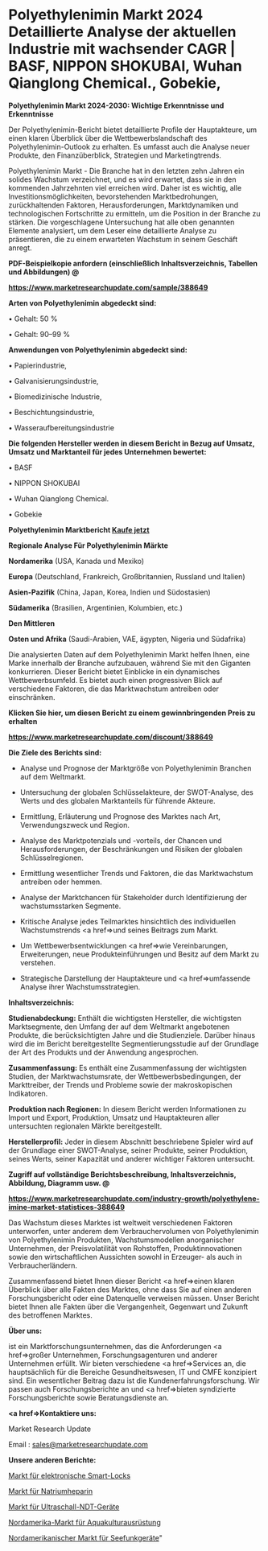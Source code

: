 # Polyethylenimin Markt 2024 Detaillierte Analyse der aktuellen Industrie mit wachsender CAGR | BASF, NIPPON SHOKUBAI, Wuhan Qianglong Chemical., Gobekie, 

<strong>Polyethylenimin Markt 2024-2030: Wichtige Erkenntnisse und Erkenntnisse</strong>

Der Polyethylenimin-Bericht bietet detaillierte Profile der Hauptakteure, um einen klaren Überblick über die Wettbewerbslandschaft des Polyethylenimin-Outlook zu erhalten. Es umfasst auch die Analyse neuer Produkte, den Finanzüberblick, Strategien und Marketingtrends.

Polyethylenimin Markt - Die Branche hat in den letzten zehn Jahren ein solides Wachstum verzeichnet, und es wird erwartet, dass sie in den kommenden Jahrzehnten viel erreichen wird. Daher ist es wichtig, alle Investitionsmöglichkeiten, bevorstehenden Marktbedrohungen, zurückhaltenden Faktoren, Herausforderungen, Marktdynamiken und technologischen Fortschritte zu ermitteln, um die Position in der Branche zu stärken. Die vorgeschlagene Untersuchung hat alle oben genannten Elemente analysiert, um dem Leser eine detaillierte Analyse zu präsentieren, die zu einem erwarteten Wachstum in seinem Geschäft anregt.



<strong><b>PDF-Beispielkopie anfordern (einschließlich Inhaltsverzeichnis, Tabellen und Abbildungen) @ </b></strong>

<strong><a href=https://www.marketresearchupdate.com/sample/388649>

<strong>https://www.marketresearchupdate.com/sample/388649</u></a></strong></strong>



<strong>Arten von Polyethylenimin abgedeckt sind:</strong>

• Gehalt: 50 %

• Gehalt: 90–99 %



<strong>Anwendungen von Polyethylenimin abgedeckt sind:</strong>

• Papierindustrie,

• Galvanisierungsindustrie,

• Biomedizinische Industrie,

• Beschichtungsindustrie,

• Wasseraufbereitungsindustrie



<strong>Die folgenden Hersteller werden in diesem Bericht in Bezug auf Umsatz, Umsatz und Marktanteil für jedes Unternehmen bewertet:</strong>

• BASF

• NIPPON SHOKUBAI

• Wuhan Qianglong Chemical.

• Gobekie



<strong>Polyethylenimin Marktbericht <a href=https://www.marketresearchupdate.com/buynow/388649>Kaufe jetzt</a></strong>



<strong>Regionale Analyse Für Polyethylenimin Märkte</strong>



<strong>Nordamerika</strong> (USA, Kanada und Mexiko)



<strong>Europa</strong> (Deutschland, Frankreich, Großbritannien, Russland und Italien)



<strong>Asien-Pazifik</strong> (China, Japan, Korea, Indien und Südostasien)



<strong>Südamerika</strong> (Brasilien, Argentinien, Kolumbien, etc.)



<strong>Den Mittleren</strong> 

<strong>Osten und Afrika</strong> (Saudi-Arabien, VAE, ägypten, Nigeria und Südafrika)

Die analysierten Daten auf dem Polyethylenimin Markt helfen Ihnen, eine Marke innerhalb der Branche aufzubauen, während Sie mit den Giganten konkurrieren. Dieser Bericht bietet Einblicke in ein dynamisches Wettbewerbsumfeld. Es bietet auch einen progressiven Blick auf verschiedene Faktoren, die das Marktwachstum antreiben oder einschränken.



<strong>Klicken Sie hier, um diesen Bericht zu einem gewinnbringenden Preis zu erhalten
</strong>

<strong><a href=https://www.marketresearchupdate.com/discount/388649>https://www.marketresearchupdate.com/discount/388649</b></u></strong></a>



<strong>Die Ziele des Berichts sind:</strong>

- Analyse und Prognose der Marktgröße von Polyethylenimin Branchen auf dem Weltmarkt.

- Untersuchung der globalen Schlüsselakteure, der SWOT-Analyse, des Werts und des globalen Marktanteils für führende Akteure.

- Ermittlung, Erläuterung und Prognose des Marktes nach Art, Verwendungszweck und Region.

- Analyse des Marktpotenzials und -vorteils, der Chancen und Herausforderungen, der Beschränkungen und Risiken der globalen Schlüsselregionen.

- Ermittlung wesentlicher Trends und Faktoren, die das Marktwachstum antreiben oder hemmen.

- Analyse der Marktchancen für Stakeholder durch Identifizierung der wachstumsstarken Segmente.

- Kritische Analyse jedes Teilmarktes hinsichtlich des individuellen Wachstumstrends <a href=>und</a> seines Beitrags zum Markt.

- Um Wettbewerbsentwicklungen <a href=>wie</a> Vereinbarungen, Erweiterungen, neue Produkteinführungen und Besitz auf dem Markt zu verstehen.

- Strategische Darstellung der Hauptakteure und <a href=>umfas</a>sende Analyse ihrer Wachstumsstrategien.



<strong>Inhaltsverzeichnis:</strong>



<strong>Studienabdeckung:</strong> Enthält die wichtigsten Hersteller, die wichtigsten Marktsegmente, den Umfang der auf dem Weltmarkt angebotenen Produkte, die berücksichtigten Jahre und die Studienziele. Darüber hinaus wird die im Bericht bereitgestellte Segmentierungsstudie auf der Grundlage der Art des Produkts und der Anwendung angesprochen.



<strong>Zusammenfassung:</strong> Es enthält eine Zusammenfassung der wichtigsten Studien, der Marktwachstumsrate, der Wettbewerbsbedingungen, der Markttreiber, der Trends und Probleme sowie der makroskopischen Indikatoren.



<strong>Produktion nach Regionen:</strong> In diesem Bericht werden Informationen zu Import und Export, Produktion, Umsatz und Hauptakteuren aller untersuchten regionalen Märkte bereitgestellt.



<strong>Herstellerprofil:</strong> Jeder in diesem Abschnitt beschriebene Spieler wird auf der Grundlage einer SWOT-Analyse, seiner Produkte, seiner Produktion, seines Werts, seiner Kapazität und anderer wichtiger Faktoren untersucht.



<strong><b>Zugriff auf vollständige Berichtsbeschreibung, Inhaltsverzeichnis, Abbildung, Diagramm usw. @ </b></strong>

<strong><a href=https://www.marketresearchupdate.com/industry-growth/polyethylene-imine-market-statistices-388649>https://www.marketresearchupdate.com/industry-growth/polyethylene-imine-market-statistices-388649</a></strong>

Das Wachstum dieses Marktes ist weltweit verschiedenen Faktoren unterworfen, unter anderem dem Verbrauchervolumen von Polyethylenimin von Polyethylenimin Produkten, Wachstumsmodellen anorganischer Unternehmen, der Preisvolatilität von Rohstoffen, Produktinnovationen sowie den wirtschaftlichen Aussichten sowohl in Erzeuger- als auch in Verbraucherländern.

Zusammenfassend bietet Ihnen dieser Bericht <a href=>einen</a> klaren Überblick über alle Fakten des Marktes, ohne dass Sie auf einen anderen Forschungsbericht oder eine Datenquelle verweisen müssen. Unser Bericht bietet Ihnen alle Fakten über die Vergangenheit, Gegenwart und Zukunft des betroffenen Marktes.



<strong>Über uns:</strong>

 ist ein Marktforschungsunternehmen, das die Anforderungen <a href=>großer</a> Unternehmen, Forschungsagenturen und anderer Unternehmen erfüllt. Wir bieten verschiedene <a href=>Services</a> an, die hauptsächlich für die Bereiche Gesundheitswesen, IT und CMFE konzipiert sind. Ein wesentlicher Beitrag dazu ist die Kundenerfahrungsforschung. Wir passen auch Forschungsberichte an und <a href=>bieten</a> syndizierte Forschungsberichte sowie Beratungsdienste an.



<strong><a href=>Kontaktiere uns:</a></strong>

Market Research Update

Email : sales@marketresearchupdate.com



<strong>Unsere anderen Berichte:</strong>

<a href=https://www.linkedin.com/pulse/electronic-smart-lock-market-2023-what-factors>Markt für elektronische Smart-Locks</a>

<a href=https://www.linkedin.com/pulse/sodium-heparin-market-sizing-up-anticipating>Markt für Natriumheparin</a>

<a href=https://www.linkedin.com/pulse/ultrasonic-ndt-equipment-market-size>Markt für Ultraschall-NDT-Geräte</a>

<a href=https://www.linkedin.com/pulse/north-america-aquaculture-equipment-market-2023>Nordamerika-Markt für Aquakulturausrüstung</a>

<a href=https://www.linkedin.com/pulse/north-america-marine-radio-market-growing-nqxef/>Nordamerikanischer Markt für Seefunkgeräte</a>"
